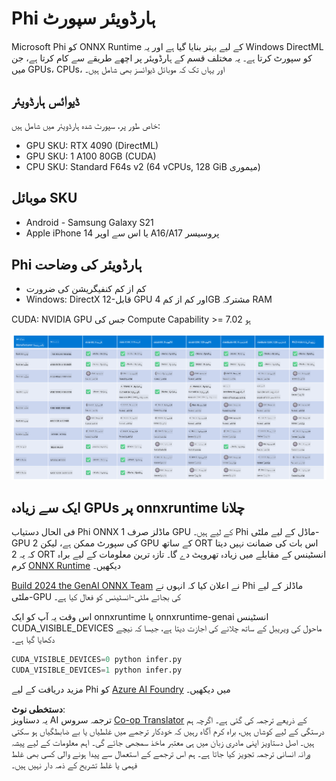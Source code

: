 <!--
CO_OP_TRANSLATOR_METADATA:
{
  "original_hash": "8cdc17ce0f10535da30b53d23fe1a795",
  "translation_date": "2025-05-07T14:56:44+00:00",
  "source_file": "md/01.Introduction/01/01.Hardwaresupport.md",
  "language_code": "ur"
}
-->
# Phi ہارڈویئر سپورٹ

Microsoft Phi کو ONNX Runtime کے لیے بہتر بنایا گیا ہے اور یہ Windows DirectML کو سپورٹ کرتا ہے۔ یہ مختلف قسم کے ہارڈویئر پر اچھے طریقے سے کام کرتا ہے، جن میں GPUs، CPUs، اور یہاں تک کہ موبائل ڈیوائسز بھی شامل ہیں۔

## ڈیوائس ہارڈویئر  
خاص طور پر، سپورٹ شدہ ہارڈویئر میں شامل ہیں:

- GPU SKU: RTX 4090 (DirectML)
- GPU SKU: 1 A100 80GB (CUDA)
- CPU SKU: Standard F64s v2 (64 vCPUs, 128 GiB میموری)

## موبائل SKU

- Android - Samsung Galaxy S21  
- Apple iPhone 14 یا اس سے اوپر A16/A17 پروسیسر

## Phi ہارڈویئر کی وضاحت

- کم از کم کنفیگریشن کی ضرورت  
- Windows: DirectX 12-قابل GPU اور کم از کم 4GB مشترکہ RAM

CUDA: NVIDIA GPU جس کی Compute Capability >= 7.02 ہو

![HardwareSupport](../../../../../translated_images/01.phihardware.5d51b2377cba18afc6949074542f290c56bb278dac3f4f86302aca6d80fffeb9.ur.png)

## ایک سے زیادہ GPUs پر onnxruntime چلانا

فی الحال دستیاب Phi ONNX ماڈلز صرف 1 GPU کے لیے ہیں۔ Phi ماڈل کے لیے ملٹی-GPU کی سپورٹ ممکن ہے، لیکن 2 GPU کے ساتھ ORT اس بات کی ضمانت نہیں دیتا کہ یہ 2 ORT انسٹینس کے مقابلے میں زیادہ تھروپٹ دے گا۔ تازہ ترین معلومات کے لیے براہ کرم [ONNX Runtime](https://onnxruntime.ai/) دیکھیں۔

[Build 2024 the GenAI ONNX Team](https://youtu.be/WLW4SE8M9i8?si=EtG04UwDvcjunyfC) نے اعلان کیا کہ انہوں نے Phi ماڈلز کے لیے ملٹی-GPU کی بجائے ملٹی-انسٹینس کو فعال کیا ہے۔

اس وقت یہ آپ کو ایک onnxruntime یا onnxruntime-genai انسٹینس CUDA_VISIBLE_DEVICES ماحول کی ویریبل کے ساتھ چلانے کی اجازت دیتا ہے، جیسا کہ نیچے دکھایا گیا ہے۔

```Python
CUDA_VISIBLE_DEVICES=0 python infer.py
CUDA_VISIBLE_DEVICES=1 python infer.py
```

مزید دریافت کے لیے Phi کو [Azure AI Foundry](https://ai.azure.com) میں دیکھیں۔

**دستخطی نوٹ**:  
یہ دستاویز AI ترجمہ سروس [Co-op Translator](https://github.com/Azure/co-op-translator) کے ذریعے ترجمہ کی گئی ہے۔ اگرچہ ہم درستگی کے لیے کوشاں ہیں، براہ کرم آگاہ رہیں کہ خودکار ترجمے میں غلطیاں یا بے ضابطگیاں ہو سکتی ہیں۔ اصل دستاویز اپنی مادری زبان میں ہی معتبر ماخذ سمجھی جائے گی۔ اہم معلومات کے لیے پیشہ ورانہ انسانی ترجمہ تجویز کیا جاتا ہے۔ ہم اس ترجمے کے استعمال سے پیدا ہونے والی کسی بھی غلط فہمی یا غلط تشریح کے ذمہ دار نہیں ہیں۔